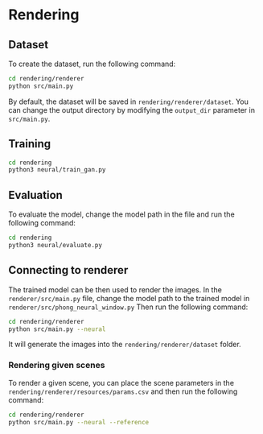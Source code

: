 # Rendering

## Dataset
To create the dataset, run the following command:
```bash
cd rendering/renderer
python src/main.py
```
By default, the dataset will be saved in `rendering/renderer/dataset`.
You can change the output directory by modifying the `output_dir` parameter in `src/main.py`.

## Training
```bash
cd rendering
python3 neural/train_gan.py
```

## Evaluation
To evaluate the model, change the model path in the file and run the following command:
```bash
cd rendering
python3 neural/evaluate.py
```

## Connecting to renderer
The trained model can be then used to render the images. In the `renderer/src/main.py` file, 
change the model path to the trained model in `renderer/src/phong_neural_window.py`
Then run the following command:
```bash
cd rendering/renderer
python src/main.py --neural
```
It will generate the images into the `rendering/renderer/dataset` folder.

### Rendering given scenes
To render a given scene, you can place the scene parameters in the `rendering/renderer/resources/params.csv`
and then run the following command:
```bash
cd rendering/renderer
python src/main.py --neural --reference
```